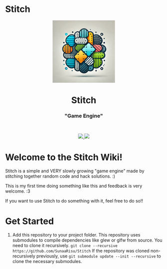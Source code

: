 # Stitch
<p align="center">
  <img border-radius="50%" align="center" width="200" src="Resources/Branding/Stitch_Logo.webp" />

  <h1 align="center">Stitch</h1>
  <h3 align="center">"Game Engine"</h3>
</p>
<br/>

<!-- Badges -->
<p align="center">
  <a href="https://github.com/SunaaRisu/Stitch/issues">
    <img src="https://img.shields.io/github/issues/SunaaRisu/Stitch?style=flat-square">
  </a>

  <a href="https://github.com/SunaaRisu/Stitch/pulls">
    <img src="https://img.shields.io/github/issues-pr/SunaaRisu/Stitch?style=flat-square">
  </a>
</p>

# Welcome to the Stitch Wiki!

Stitch is a simple and VERY slowly growing "game engine" made by stitching together random code and hack solutions. :)

This is my first time doing something like this and feedback is very welcome. :3

If you want to use Stitch to do something with it, feel free to do so!!

# Get Started

1. Add this repository to your project folder.
   This repository uses submodules to compile dependencies like glew or glfw from source.
   You need to clone it recursively. `git clone --recursive https://github.com/SunaaRisu/Stitch`
   If the repository was cloned non-recursively previously, use `git submodule update --init --recursive` to clone the necessary submodules.
